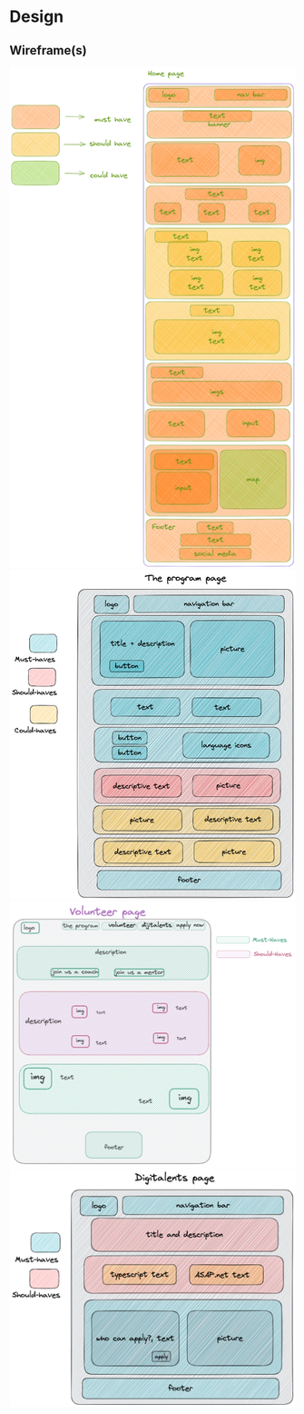 # Design

## Wireframe(s)

![home](../public/homepage.png) ![program](../public/program.png)
![volunteer](../public/volunteer1.png) ![digitalents](../public/digitalents.png)
